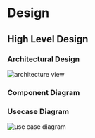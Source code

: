 # Design
## High Level Design
### Architectural Design
![architecture view](https://user-images.githubusercontent.com/80444408/114973087-551dc300-9e9d-11eb-8d8e-4ddd6903b985.PNG)

### Component Diagram
### Usecase Diagram
![use case diagram](https://user-images.githubusercontent.com/80444408/114973097-5bac3a80-9e9d-11eb-86be-69044e01383b.PNG)

